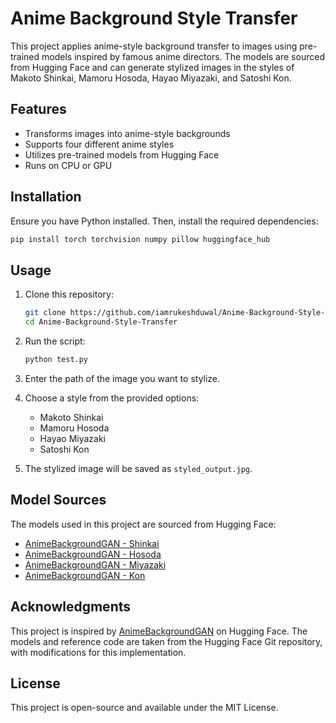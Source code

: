 # Anime Background Style Transfer

This project applies anime-style background transfer to images using pre-trained models inspired by famous anime directors. The models are sourced from Hugging Face and can generate stylized images in the styles of Makoto Shinkai, Mamoru Hosoda, Hayao Miyazaki, and Satoshi Kon.

## Features

- Transforms images into anime-style backgrounds
- Supports four different anime styles
- Utilizes pre-trained models from Hugging Face
- Runs on CPU or GPU

## Installation

Ensure you have Python installed. Then, install the required dependencies:

```bash
pip install torch torchvision numpy pillow huggingface_hub
```

## Usage

1. Clone this repository:

   ```bash
   git clone https://github.com/iamrukeshduwal/Anime-Background-Style-Transfer.git
   cd Anime-Background-Style-Transfer
   ```

2. Run the script:

   ```bash
   python test.py
   ```

3. Enter the path of the image you want to stylize.

4. Choose a style from the provided options:

   - Makoto Shinkai
   - Mamoru Hosoda
   - Hayao Miyazaki
   - Satoshi Kon

5. The stylized image will be saved as `styled_output.jpg`.

## Model Sources

The models used in this project are sourced from Hugging Face:

- [AnimeBackgroundGAN - Shinkai](https://huggingface.co/akiyamasho/AnimeBackgroundGAN-Shinkai)
- [AnimeBackgroundGAN - Hosoda](https://huggingface.co/akiyamasho/AnimeBackgroundGAN-Hosoda)
- [AnimeBackgroundGAN - Miyazaki](https://huggingface.co/akiyamasho/AnimeBackgroundGAN-Miyazaki)
- [AnimeBackgroundGAN - Kon](https://huggingface.co/akiyamasho/AnimeBackgroundGAN-Kon)

## Acknowledgments

This project is inspired by [AnimeBackgroundGAN](https://huggingface.co/spaces/akiyamasho/AnimeBackgroundGAN) on Hugging Face. The models and reference code are taken from the Hugging Face Git repository, with modifications for this implementation.

## License

This project is open-source and available under the MIT License.

